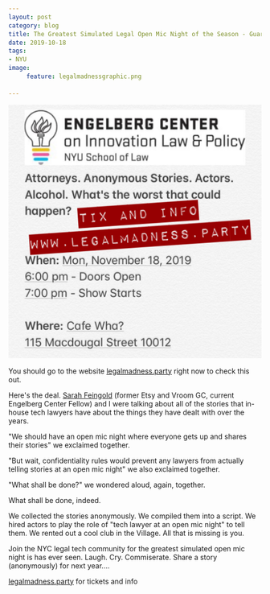 ```yaml
---
layout: post
category: blog
title: The Greatest Simulated Legal Open Mic Night of the Season - Guaranteed
date: 2019-10-18
tags:
- NYU
image:
     feature: legalmadnessgraphic.png

---
```

![Legal Madness Graphic](/images/legalmadnessgraphic.png)

You should go to the website [legalmadness.party](http://legalmadness.party/) right now to check this out.

Here's the deal. [Sarah Feingold](https://www.sarahfeingold.com/) (former Etsy and Vroom GC, current Engelberg Center Fellow) and I were talking about all of the stories that in-house tech lawyers have about the things they have dealt with over the years.

"We should have an open mic night where everyone gets up and shares their stories" we exclaimed together.

"But wait, confidentiality rules would prevent any lawyers from actually telling stories at an open mic night" we also exclaimed together.

"What shall be done?" we wondered aloud, again, together.

What shall be done, indeed.

We collected the stories anonymously. We compiled them into a script. We hired actors to play the role of "tech lawyer at an open mic night" to tell them. We rented out a cool club in the Village. All that is missing is you.

Join the NYC legal tech community for the greatest simulated open mic night is has ever seen. Laugh. Cry. Commiserate. Share a story (anonymously) for next year....

[legalmadness.party](http://legalmadness.party/) for tickets and info
